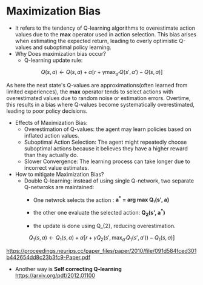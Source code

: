 # Maximization Bias
* It refers to the tendency of Q-learning algorithms to overestimate action values due to the **max** operator used in action selection. This bias arises when estimating the expected return, leading to overly optimistic Q-values and suboptimal policy learning.
* Why Does maximization bias occur?
  * Q-learning update rule:

$$
Q(s,a) \leftarrow Q(s,a) + \alpha \left[ r + \gamma \max_{a'} Q(s',a') - Q(s,a) \right]
$$


   As here the next state's Q-values are approximations(often learned from limited experiences), the **max** operator tends to select actions with overestimated values due to random  noise or estimation errors. Overtime, this results in a bias where Q-values become systematically overestimated, leading to poor policy decisions.

* Effects of Maximization Bias:
   * Overestimation of Q-values: the agent may learn policies based on inflated action values.
   * Suboptimal Action Selection: The agent might repeatedly choose suboptimal actions because it believes they have a higher reward than they actually do.
   * Slower Convergence: The learning process can take longer due to incorrect value estimates.
* How to mitigate Maximization Bias?
  * Double Q-learning: instead of using single Q-network, two separate Q-netwroks are maintained:
    * One netwrok selects the action :     **a<sup>*</sup> = arg max Q₁(s', a)**

      
    * the other one evaluate the selected action:
                                                     **Q<sub>2</sub>(s', a<sup>*</sup>)**

    * the update is done using Q_{2}, reducing overestimation.
   
 $$
 Q_{1} (s,a) \leftarrow Q_{1} (s,a) + \alpha \left[ r + \gamma Q_{2} \left(s', \max_{a'} Q_{1}(s',a') \right) - Q_{1}(s,a) \right]
 $$


 https://proceedings.neurips.cc/paper_files/paper/2010/file/091d584fced301b442654dd8c23b3fc9-Paper.pdf

* Another way is **Self correcting Q-learning** https://arxiv.org/pdf/2012.01100
      
    
